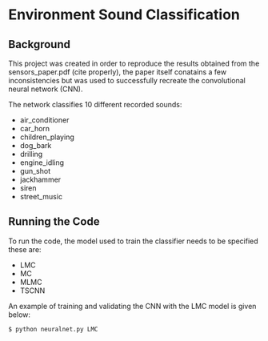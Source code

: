 # Environment Sound Classification

## Background

This project was created in order to reproduce the results obtained from the sensors_paper.pdf (cite properly), the paper itself conatains a few inconsistencies but was used to successfully recreate the convolutional neural network (CNN). 

The network classifies 10 different recorded sounds:
* air_conditioner
* car_horn
* children_playing
* dog_bark 
* drilling
* engine_idling
* gun_shot
* jackhammer 
* siren 
* street_music

## Running the Code

To run the code, the model used to train the classifier needs to be specified these are:
* LMC
* MC
* MLMC
* TSCNN

An example of training and validating the CNN with the LMC model is given below:

```
$ python neuralnet.py LMC
```
